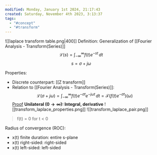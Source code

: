 ```yaml
---
modified: Monday, January 1st 2024, 21:17:43
created: Saturday, November 4th 2023, 3:13:37
tags:
  - "#concept"
  - "#transform"
---
```

![[laplace transform table.png|400]]
Definition:
Generalization of [[Fourier Analysis - Transform(Series)]]
$$
\mathcal{L}(s) = \int_{-\infty}^{\infty} f(t)e^{ -st } \, dt
$$
$$
s = \sigma+j\omega
$$

Properties:
- Discrete counterpart: [[Z transform]]
- Relation to [[Fourier Analysis - Transform(Series)]]:
$$
\mathcal{L}(\sigma+j\omega)=\int_{-\infty}^{\infty} f(t)e^{ -\sigma t }e^{ -j\omega t } \, dt = \mathcal{F}(f(t)e^{ -\sigma t })(\omega)
$$
[Proof](https://lpsa.swarthmore.edu/LaplaceXform/FwdLaplace/LaplaceProps.html)
**Unilateral ($0\to \infty$): Integral, derivative**
![[transform_laplace_properties.png]]
![[transform_laplace_pair.png]]
> f(t) = 0 for t < 0


Radius of convergence (ROC):
- x(t) finite duration: entire s-plane
- x(t) right-sided: right-sided
- x(t) left-sided: left-sided





